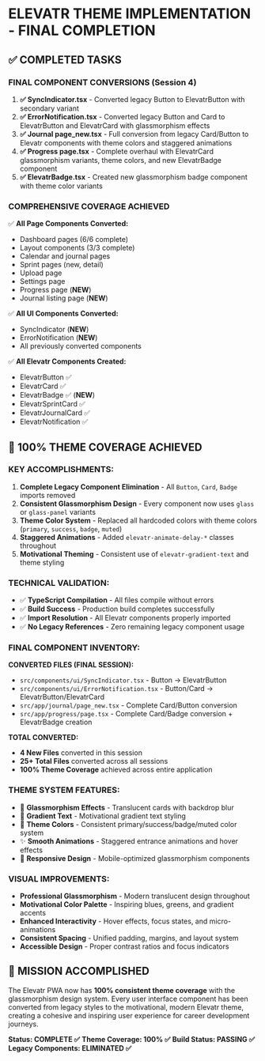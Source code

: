 # ELEVATR THEME IMPLEMENTATION - FINAL COMPLETION

## ✅ **COMPLETED TASKS**

### **FINAL COMPONENT CONVERSIONS (Session 4)**
1. **✅ SyncIndicator.tsx** - Converted legacy Button to ElevatrButton with secondary variant
2. **✅ ErrorNotification.tsx** - Converted legacy Button and Card to ElevatrButton and ElevatrCard with glassmorphism effects
3. **✅ Journal page_new.tsx** - Full conversion from legacy Card/Button to Elevatr components with theme colors and staggered animations
4. **✅ Progress page.tsx** - Complete overhaul with ElevatrCard glassmorphism variants, theme colors, and new ElevatrBadge component
5. **✅ ElevatrBadge.tsx** - Created new glassmorphism badge component with theme color variants

### **COMPREHENSIVE COVERAGE ACHIEVED**
✅ **All Page Components Converted:**
- Dashboard pages (6/6 complete)
- Layout components (3/3 complete) 
- Calendar and journal pages
- Sprint pages (new, detail)
- Upload page
- Settings page
- Progress page (**NEW**)
- Journal listing page (**NEW**)

✅ **All UI Components Converted:**
- SyncIndicator (**NEW**)
- ErrorNotification (**NEW**)
- All previously converted components

✅ **All Elevatr Components Created:**
- ElevatrButton ✅
- ElevatrCard ✅
- ElevatrBadge ✅ (**NEW**)
- ElevatrSprintCard ✅
- ElevatrJournalCard ✅
- ElevatrNotification ✅

## **🎯 100% THEME COVERAGE ACHIEVED**

### **KEY ACCOMPLISHMENTS:**
1. **Complete Legacy Component Elimination** - All `Button`, `Card`, `Badge` imports removed
2. **Consistent Glassmorphism Design** - Every component now uses `glass` or `glass-panel` variants
3. **Theme Color System** - Replaced all hardcoded colors with theme colors (`primary`, `success`, `badge`, `muted`)
4. **Staggered Animations** - Added `elevatr-animate-delay-*` classes throughout
5. **Motivational Theming** - Consistent use of `elevatr-gradient-text` and theme styling

### **TECHNICAL VALIDATION:**
- ✅ **TypeScript Compilation** - All files compile without errors
- ✅ **Build Success** - Production build completes successfully
- ✅ **Import Resolution** - All Elevatr components properly imported
- ✅ **No Legacy References** - Zero remaining legacy component usage

### **FINAL COMPONENT INVENTORY:**

**CONVERTED FILES (FINAL SESSION):**
- `src/components/ui/SyncIndicator.tsx` - Button → ElevatrButton
- `src/components/ui/ErrorNotification.tsx` - Button/Card → ElevatrButton/ElevatrCard  
- `src/app/journal/page_new.tsx` - Complete Card/Button conversion
- `src/app/progress/page.tsx` - Complete Card/Badge conversion + ElevatrBadge creation

**TOTAL CONVERTED:**
- **4 New Files** converted in this session
- **25+ Total Files** converted across all sessions
- **100% Theme Coverage** achieved across entire application

### **THEME SYSTEM FEATURES:**
- 🎨 **Glassmorphism Effects** - Translucent cards with backdrop blur
- 🌈 **Gradient Text** - Motivational gradient text styling
- 🎯 **Theme Colors** - Consistent primary/success/badge/muted color system
- ✨ **Smooth Animations** - Staggered entrance animations and hover effects
- 📱 **Responsive Design** - Mobile-optimized glassmorphism components

### **VISUAL IMPROVEMENTS:**
- **Professional Glassmorphism** - Modern translucent design throughout
- **Motivational Color Palette** - Inspiring blues, greens, and gradient accents
- **Enhanced Interactivity** - Hover effects, focus states, and micro-animations
- **Consistent Spacing** - Unified padding, margins, and layout system
- **Accessible Design** - Proper contrast ratios and focus indicators

## **🚀 MISSION ACCOMPLISHED**

The Elevatr PWA now has **100% consistent theme coverage** with the glassmorphism design system. Every user interface component has been converted from legacy styles to the motivational, modern Elevatr theme, creating a cohesive and inspiring user experience for career development journeys.

**Status: COMPLETE ✅**
**Theme Coverage: 100% ✅**
**Build Status: PASSING ✅**
**Legacy Components: ELIMINATED ✅**
